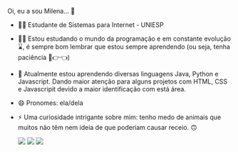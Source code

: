    Oi, eu a sou Milena... 👋

- 👩‍🎓 Estudante de Sistemas para Internet - UNIESP
- 👩‍💻 Estou estudando o mundo da programação e em constante evolução ⌛, é sempre bom lembrar que estou sempre aprendendo (ou seja, tenha paciência 🥺👉👈)
- 🌱 Atualmente estou aprendendo diversas linguagens Java, Python e Javascript. Dando maior atenção para alguns projetos com HTML, CSS e Javascripit devido a maior identificação com está área. 
- 😄 Pronomes: ela/dela
- ⚡ Uma curiosidade intrigante sobre mim: tenho medo de animais que muitos não têm nem ideia de que poderiam causar receio. 🙃



  <a href="https://instagram.com/milenaribeiros_/" target="_blank"><img src="https://img.shields.io/badge/-Instagram-%23E4405F?style=for-the-badge&logo=instagram&logoColor=white" target="_blank"></a> 
  <a href = "mailto:milenassribeiro@gmail.com "><img src="https://img.shields.io/badge/-Gmail-%23333?style=for-the-badge&logo=gmail&logoColor=white" target="_blank"></a>
  <a href="https://www.linkedin.com/in/milenaribeiros/" target="_blank"><img src="https://img.shields.io/badge/-LinkedIn-%230077B5?style=for-the-badge&logo=linkedin&logoColor=white" target="_blank"></a>
  
